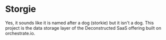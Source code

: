 Storgie
=======

Yes, it sounds like it is named after a dog (storkie) but it isn't a dog. This project is the data storage layer of the Deconstructed SaaS offering built on orchestrate.io.
